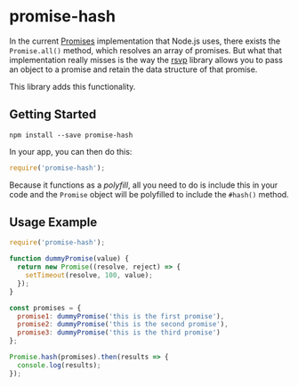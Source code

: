 # promise-hash

In the current [Promises](https://www.promisejs.org/) implementation that Node.js uses, there exists the `Promise.all()` method, which resolves an array of promises. But what that implementation really misses is the way the [rsvp](https://github.com/tildeio/rsvp.js/) library allows you to pass an object to a promise and retain the data structure of that promise.

This library adds this functionality.

## Getting Started

```
npm install --save promise-hash
```

In your app, you can then do this:

```js
require('promise-hash');
```

Because it functions as a _polyfill_, all you need to do is include this in your code and the `Promise` object will be polyfilled to include the `#hash()` method.

## Usage Example

```js
require('promise-hash');

function dummyPromise(value) {
  return new Promise((resolve, reject) => {
    setTimeout(resolve, 100, value);
  });
}

const promises = {
  promise1: dummyPromise('this is the first promise'),
  promise2: dummyPromise('this is the second promise'),
  promise3: dummyPromise('this is the third promise')
};

Promise.hash(promises).then(results => {
  console.log(results);
});
```

